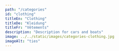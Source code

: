 ```yaml
---
path: "/categories"
id: "clothing"
titleEn: "Clothing"
titleDe: "Kleidung"
titleFr: "Vêtements"
description: "Description for cars and boats"
image: ../../static/images/categories-clothing.jpg
imageAlt: "ties"
---
```

